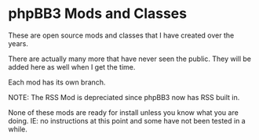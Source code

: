 phpBB3 Mods and Classes
==================

These are open source mods and classes that I have created over the years.

There are actually many more that have never seen the public.
They will be added here as well when I get the time.


Each mod has its own branch.

NOTE: The RSS Mod is depreciated since phpBB3 now has RSS built in.


None of these mods are ready for install unless you know what you are doing.
IE: no instructions at this point and some have not been tested in a while.